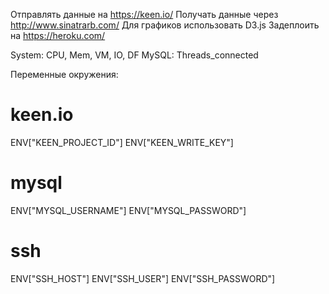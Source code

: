Отправлять данные на https://keen.io/
Получать данные через http://www.sinatrarb.com/
Для графиков использовать D3.js
Задеплоить на https://heroku.com/

System: CPU, Mem, VM, IO, DF
MySQL: Threads_connected

Переменные окружения:

# keen.io
ENV["KEEN_PROJECT_ID"]
ENV["KEEN_WRITE_KEY"]

# mysql
ENV["MYSQL_USERNAME"]
ENV["MYSQL_PASSWORD"]

# ssh
ENV["SSH_HOST"]
ENV["SSH_USER"]
ENV["SSH_PASSWORD"]
